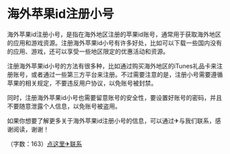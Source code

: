 # 海外苹果id注册小号

海外苹果id注册小号，是指在海外地区注册的苹果id账号，通常用于获取海外地区的应用和游戏资源。注册海外苹果id小号有许多好处，比如可以下载一些国内没有的应用、游戏，还可以享受一些地区限定的优惠活动和资源。

注册海外苹果id小号的方法有很多种，比如通过购买海外地区的iTunes礼品卡来注册账号，或者通过一些第三方平台来注册。不过需要注意的是，注册小号需要遵循苹果的相关规定，不要违反用户协议，以免账号被封禁。

同时，注册海外苹果id小号也需要留意账号的安全性，要设置好账号的密码，并且不要随意泄露个人信息，以免账号被盗用。

如果你想要了解更多关于海外苹果id注册小号的信息，可以通过✈与我们联系，感谢阅读，谢谢！

（字数：163）[点这里✈联系](https://ss.k02.cc)